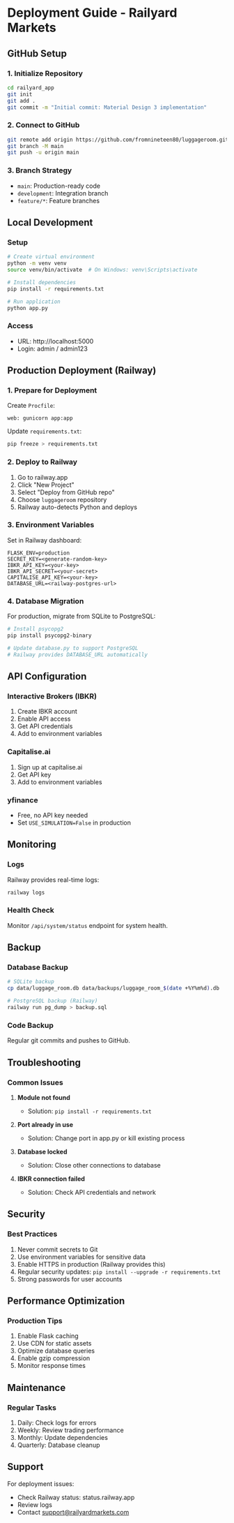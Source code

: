 # Deployment Guide - Railyard Markets

## GitHub Setup

### 1. Initialize Repository

```bash
cd railyard_app
git init
git add .
git commit -m "Initial commit: Material Design 3 implementation"
```

### 2. Connect to GitHub

```bash
git remote add origin https://github.com/fromnineteen80/luggageroom.git
git branch -M main
git push -u origin main
```

### 3. Branch Strategy

- `main`: Production-ready code
- `development`: Integration branch
- `feature/*`: Feature branches

## Local Development

### Setup

```bash
# Create virtual environment
python -m venv venv
source venv/bin/activate  # On Windows: venv\Scripts\activate

# Install dependencies
pip install -r requirements.txt

# Run application
python app.py
```

### Access

- URL: http://localhost:5000
- Login: admin / admin123

## Production Deployment (Railway)

### 1. Prepare for Deployment

Create `Procfile`:
```
web: gunicorn app:app
```

Update `requirements.txt`:
```bash
pip freeze > requirements.txt
```

### 2. Deploy to Railway

1. Go to railway.app
2. Click "New Project"
3. Select "Deploy from GitHub repo"
4. Choose `luggageroom` repository
5. Railway auto-detects Python and deploys

### 3. Environment Variables

Set in Railway dashboard:

```
FLASK_ENV=production
SECRET_KEY=<generate-random-key>
IBKR_API_KEY=<your-key>
IBKR_API_SECRET=<your-secret>
CAPITALISE_API_KEY=<your-key>
DATABASE_URL=<railway-postgres-url>
```

### 4. Database Migration

For production, migrate from SQLite to PostgreSQL:

```bash
# Install psycopg2
pip install psycopg2-binary

# Update database.py to support PostgreSQL
# Railway provides DATABASE_URL automatically
```

## API Configuration

### Interactive Brokers (IBKR)

1. Create IBKR account
2. Enable API access
3. Get API credentials
4. Add to environment variables

### Capitalise.ai

1. Sign up at capitalise.ai
2. Get API key
3. Add to environment variables

### yfinance

- Free, no API key needed
- Set `USE_SIMULATION=False` in production

## Monitoring

### Logs

Railway provides real-time logs:
```bash
railway logs
```

### Health Check

Monitor `/api/system/status` endpoint for system health.

## Backup

### Database Backup

```bash
# SQLite backup
cp data/luggage_room.db data/backups/luggage_room_$(date +%Y%m%d).db

# PostgreSQL backup (Railway)
railway run pg_dump > backup.sql
```

### Code Backup

Regular git commits and pushes to GitHub.

## Troubleshooting

### Common Issues

1. **Module not found**
   - Solution: `pip install -r requirements.txt`

2. **Port already in use**
   - Solution: Change port in app.py or kill existing process

3. **Database locked**
   - Solution: Close other connections to database

4. **IBKR connection failed**
   - Solution: Check API credentials and network

## Security

### Best Practices

1. Never commit secrets to Git
2. Use environment variables for sensitive data
3. Enable HTTPS in production (Railway provides this)
4. Regular security updates: `pip install --upgrade -r requirements.txt`
5. Strong passwords for user accounts

## Performance Optimization

### Production Tips

1. Enable Flask caching
2. Use CDN for static assets
3. Optimize database queries
4. Enable gzip compression
5. Monitor response times

## Maintenance

### Regular Tasks

1. Daily: Check logs for errors
2. Weekly: Review trading performance
3. Monthly: Update dependencies
4. Quarterly: Database cleanup

## Support

For deployment issues:
- Check Railway status: status.railway.app
- Review logs
- Contact support@railyardmarkets.com
